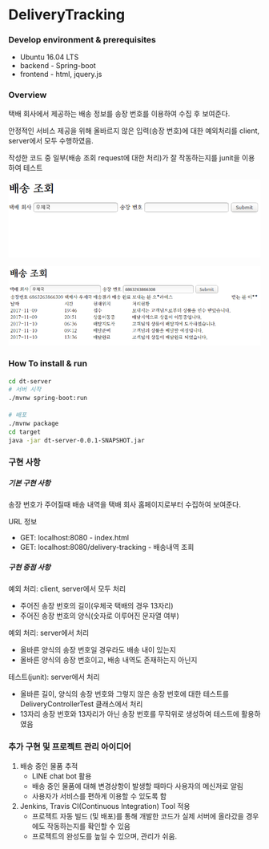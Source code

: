 # DeliveryTracking

### Develop environment & prerequisites

* Ubuntu 16.04 LTS
* backend - Spring-boot
* frontend - html, jquery.js

### Overview

택배 회사에서 제공하는 배송 정보를 송장 번호를 이용하여 수집 후 보여준다.

안정적인 서비스 제공을 위해 올바르지 않은 입력(송장 번호)에 대한 예외처리를 client, server에서 모두 수행하였음.

작성한 코드 중 일부(배송 조회 request에 대한 처리)가 잘 작동하는지를 junit을 이용하여 테스트



![delivery_tracking_before](./img/delivery_tracking_before.png)

![delivery_tracking_after](./img/delivery_tracking_after.png)



### How To install & run

```sh
cd dt-server
# 서버 시작
./mvnw spring-boot:run

# 배포
./mvnw package
cd target
java -jar dt-server-0.0.1-SNAPSHOT.jar
```



### 구현 사항

##### 기본 구현 사항

송장 번호가 주어질때 배송 내역을 택배 회사 홈페이지로부터 수집하여 보여준다.

URL 정보

* GET: localhost:8080 - index.html
* GET: localhost:8080/delivery-tracking - 배송내역 조회

##### 구현 중점 사항

예외 처리: client, server에서 모두 처리 

* 주어진 송장 번호의 길이(우체국 택배의 경우 13자리)
* 주어진 송장 번호의 양식(숫자로 이루어진 문자열 여부)

예외 처리: server에서 처리 

* 올바른 양식의 송장 번호일 경우라도 배송 내이 있는지 
* 올바른 양식의 송장 번호이고, 배송 내역도 존재하는지 아닌지

테스트(junit): server에서 처리 

* 올바른 길이, 양식의 송장 번호와 그렇지 않은 송장 번호에 대한 테스트를 DeliveryControllerTest 클래스에서 처리
* 13자리 송장 번호와 13자리가 아닌 송장 번호를 무작위로 생성하여 테스트에 활용하였음 



### 추가 구현 및 프로젝트 관리 아이디어

1. 배송 중인 물품 추적
   * LINE chat bot 활용
   * 배송 중인 물품에 대해 변경상항이 발생할 때마다 사용자의 메신저로 알림
   * 사용자가 서비스를 편하게 이용할 수 있도록 함
2. Jenkins, Travis  CI(Continuous Integration) Tool 적용
   * 프로젝트 자동 빌드 (및 배포)를 통해 개발한 코드가 실제 서버에 올라갔을 경우에도 작동하는지를 확인할 수 있음
   * 프로젝트의 완성도를 높일 수 있으며, 관리가 쉬움.


